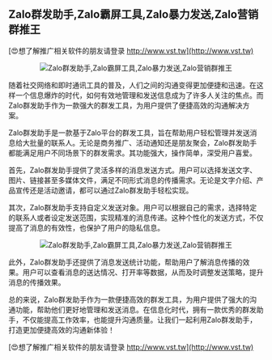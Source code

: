 ## **Zalo群发助手,Zalo霸屏工具,Zalo暴力发送,Zalo营销群推王**

[😍想了解推广相关软件的朋友请登录 http://www.vst.tw](http://www.vst.tw)

 <center><img src="https://vst.tw/MP4/tuiguang/png/6.png" alt="Zalo群发助手,Zalo霸屏工具,Zalo暴力发送,Zalo营销群推王"></center>

随着社交网络和即时通讯工具的普及，人们之间的沟通变得更加便捷和迅速。在这样一个信息爆炸的时代，如何有效地管理和发送信息成为了许多人关注的焦点。而Zalo群发助手作为一款强大的群发工具，为用户提供了便捷高效的沟通解决方案。

Zalo群发助手是一款基于Zalo平台的群发工具，旨在帮助用户轻松管理并发送消息给大批量的联系人。无论是商务推广、活动通知还是朋友聚会，Zalo群发助手都能满足用户不同场景下的群发需求。其功能强大，操作简单，深受用户喜爱。

首先，Zalo群发助手提供了灵活多样的消息发送方式。用户可以选择发送文字、图片、链接甚至多媒体文件，满足不同形式消息的传播需求。无论是文字介绍、产品宣传还是活动邀请，都可以通过Zalo群发助手轻松实现。

其次，Zalo群发助手支持自定义发送对象。用户可以根据自己的需求，选择特定的联系人或者设定发送范围，实现精准的消息传递。这种个性化的发送方式，不仅提高了消息的有效性，也保护了用户的隐私信息。

 <center><img src="https://vst.tw/MP4/tuiguang/png/1.png" alt="Zalo群发助手,Zalo霸屏工具,Zalo暴力发送,Zalo营销群推王"></center>

此外，Zalo群发助手还提供了消息发送统计功能，帮助用户了解消息传播的效果。用户可以查看消息的送达情况、打开率等数据，从而及时调整发送策略，提升消息的传播效果。

总的来说，Zalo群发助手作为一款便捷高效的群发工具，为用户提供了强大的沟通功能，帮助他们更好地管理和发送消息。在信息化时代，拥有一款优秀的群发助手，不仅能提高工作效率，也能提升沟通质量。让我们一起利用Zalo群发助手，打造更加便捷高效的沟通新体验！

[😍想了解推广相关软件的朋友请登录 http://www.vst.tw](http://www.vst.tw)



